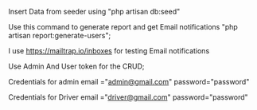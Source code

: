
Insert Data from seeder using "php artisan db:seed"

Use this command to generate report and get Email notifications
       "php artisan report:generate-users";

I use https://mailtrap.io/inboxes for testing Email notifications


Use Admin And User token for the CRUD;

Credentials for admin
  email ="admin@gmail.com"
    password="password"

 Credentials for Driver
  email ="driver@gmail.com"
    password="password"